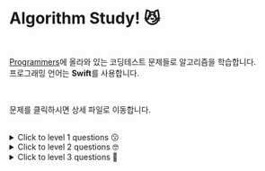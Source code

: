 # Algorithm Study! 😼

</br>

[Programmers](https://programmers.co.kr/)에 올라와 있는 코딩테스트 문제들로 알고리즘을 학습합니다.  
프로그래밍 언어는 **Swift**를 사용합니다.

</br>

문제를 클릭하시면 상세 파일로 이동합니다.

</br>

<details>
<summary>Click to level 1 questions 😗</summary>

|  **날짜**  | **난이도** |                           **문제**                           |           **분류**           |                          **포스팅**                          |
| :--------: | :--------: | :----------------------------------------------------------: | :--------------------------: | :----------------------------------------------------------: |
| 2022.07.26 |  level 1   | [직사각형 별찍기](https://github.com/2dubu/AlgorithmStudy/blob/main/programmers/level_1/%EC%A7%81%EC%82%AC%EA%B0%81%ED%98%95%20%EB%B3%84%EC%B0%8D%EA%B8%B0.md) |           연습문제           |                              -                               |
| 2022.07.27 |  level 1   | [x만큼 간격이 있는 n개의 숫자](https://github.com/2dubu/AlgorithmStudy/blob/main/programmers/level_1/x%EB%A7%8C%ED%81%BC%20%EA%B0%84%EA%B2%A9%EC%9D%B4%20%EC%9E%88%EB%8A%94%20n%EA%B0%9C%EC%9D%98%20%EC%88%AB%EC%9E%90.md) |           연습문제           |                              -                               |
| 2022.07.28 |  level 1   | [행렬의 덧셈](https://github.com/2dubu/AlgorithmStudy/blob/main/programmers/level_1/%ED%96%89%EB%A0%AC%EC%9D%98%20%EB%8D%A7%EC%85%88.md) |           연습문제           |                              -                               |
| 2022.07.29 |  level 1   | [핸드폰 번호 가리기](https://github.com/2dubu/AlgorithmStudy/blob/main/programmers/level_1/%ED%95%B8%EB%93%9C%ED%8F%B0%20%EB%B2%88%ED%98%B8%20%EA%B0%80%EB%A6%AC%EA%B8%B0.md) |           연습문제           |                              -                               |
| 2022.07.30 |  level 1   | [하샤드 수](https://github.com/2dubu/AlgorithmStudy/blob/main/programmers/level_1/%ED%95%98%EC%83%A4%EB%93%9C%20%EC%88%98.md) |           연습문제           |                              -                               |
| 2022.08.01 |  level 1   | [평균 구하기](https://github.com/2dubu/AlgorithmStudy/blob/main/programmers/level_1/%ED%8F%89%EA%B7%A0%20%EA%B5%AC%ED%95%98%EA%B8%B0.md) |           연습문제           |                              -                               |
| 2022.08.02 |  level 1   | [콜라츠 추측](https://github.com/2dubu/AlgorithmStudy/blob/main/programmers/level_1/%EC%BD%9C%EB%9D%BC%EC%B8%A0%20%EC%B6%94%EC%B8%A1.md) |           연습문제           |                              -                               |
| 2022.08.03 |  level 1   | [최대공약수와 최소공배수](https://github.com/2dubu/AlgorithmStudy/blob/main/programmers/level_1/%EC%B5%9C%EB%8C%80%EA%B3%B5%EC%95%BD%EC%88%98%EC%99%80%20%EC%B5%9C%EC%86%8C%EA%B3%B5%EB%B0%B0%EC%88%98.md) |           연습문제           | [velog](https://velog.io/@2dubu/Swift-%EC%95%8C%EA%B3%A0%EB%A6%AC%EC%A6%98-%EC%B5%9C%EB%8C%80%EA%B3%B5%EC%95%BD%EC%88%98%EC%99%80-%EC%B5%9C%EC%86%8C%EA%B3%B5%EB%B0%B0%EC%88%98) |
| 2022.08.04 |  level 1   | [짝수와 홀수](https://github.com/2dubu/AlgorithmStudy/blob/main/programmers/level_1/%EC%A7%9D%EC%88%98%EC%99%80%20%ED%99%80%EC%88%98.md) |           연습문제           |                              -                               |
| 2022.08.06 |  level 1   | [제일 작은 수 제거하기](https://github.com/2dubu/AlgorithmStudy/blob/main/programmers/level_1/%EC%A0%9C%EC%9D%BC%20%EC%9E%91%EC%9D%80%20%EC%88%98%20%EC%A0%9C%EA%B1%B0%ED%95%98%EA%B8%B0.md) |           연습문제           |                              -                               |
| 2022.08.11 |  level 1   | [정수 제곱근 판별](https://github.com/2dubu/AlgorithmStudy/blob/main/programmers/level_1/%EC%A0%95%EC%88%98%20%EC%A0%9C%EA%B3%B1%EA%B7%BC%20%ED%8C%90%EB%B3%84.md) |           연습문제           |                              -                               |
| 2022.08.12 |  level 1   | [정수 내림차순으로 배치하기](https://github.com/2dubu/AlgorithmStudy/blob/main/programmers/level_1/%EC%A0%95%EC%88%98%20%EB%82%B4%EB%A6%BC%EC%B0%A8%EC%88%9C%EC%9C%BC%EB%A1%9C%20%EB%B0%B0%EC%B9%98%ED%95%98%EA%B8%B0.md) |           연습문제           |                              -                               |
| 2022.08.17 |  level 1   | [자연수 뒤집어 배열로 만들기](https://github.com/2dubu/AlgorithmStudy/blob/main/programmers/level_1/%EC%9E%90%EC%97%B0%EC%88%98%20%EB%92%A4%EC%A7%91%EC%96%B4%20%EB%B0%B0%EC%97%B4%EB%A1%9C%20%EB%A7%8C%EB%93%A4%EA%B8%B0.md) |           연습문제           |                              -                               |
| 2022.08.18 |  level 1   | [자릿수 더하기](https://github.com/2dubu/AlgorithmStudy/blob/main/programmers/level_1/%EC%9E%90%EB%A6%BF%EC%88%98%20%EB%8D%94%ED%95%98%EA%B8%B0.md) |           연습문제           |                              -                               |
| 2022.08.20 |  level 1   | [이상한 문자 만들기](https://github.com/2dubu/AlgorithmStudy/blob/main/programmers/level_1/%EC%9D%B4%EC%83%81%ED%95%9C%20%EB%AC%B8%EC%9E%90%20%EB%A7%8C%EB%93%A4%EA%B8%B0.md) |           연습문제           |                              -                               |
| 2022.08.21 |  level 1   | [문자열을 정수로 바꾸기](https://github.com/2dubu/AlgorithmStudy/blob/main/programmers/level_1/%EB%AC%B8%EC%9E%90%EC%97%B4%EC%9D%84%20%EC%A0%95%EC%88%98%EB%A1%9C%20%EB%B0%94%EA%BE%B8%EA%B8%B0.md) |           연습문제           |                              -                               |
| 2022.08.22 |  level 1   | [나머지가 1이 되는 수 찾기](https://github.com/2dubu/AlgorithmStudy/blob/main/programmers/level_1/%EB%82%98%EB%A8%B8%EC%A7%80%EA%B0%80%201%EC%9D%B4%20%EB%90%98%EB%8A%94%20%EC%88%98%20%EC%B0%BE%EA%B8%B0.md) |   월간 코드 챌린지 시즌 3    |                              -                               |
| 2022.08.24 |  level 1   | [약수의 합](https://github.com/2dubu/AlgorithmStudy/blob/main/programmers/level_1/%EC%95%BD%EC%88%98%EC%9D%98%20%ED%95%A9.md) |           연습문제           |                              -                               |
| 2022.08.26 |  level 1   | [시저 암호](https://github.com/2dubu/AlgorithmStudy/blob/main/programmers/level_1/%EC%8B%9C%EC%A0%80%20%EC%95%94%ED%98%B8.md) |           연습문제           |                              -                               |
| 2022.08.30 |  level 1   | [수박수박수박수박수박수?](https://github.com/2dubu/AlgorithmStudy/blob/main/programmers/level_1/%EC%88%98%EB%B0%95%EC%88%98%EB%B0%95%EC%88%98%EB%B0%95%EC%88%98%EB%B0%95%EC%88%98%EB%B0%95%EC%88%98%3F.md) |           연습문제           |                              -                               |
| 2022.08.30 |  level 1   | [소수 찾기](https://github.com/2dubu/AlgorithmStudy/blob/main/programmers/level_1/%EC%86%8C%EC%88%98%20%EC%B0%BE%EA%B8%B0.md) |           연습문제           |                              -                               |
| 2022.09.02 |  level 1   | [서울에서 김서방 찾기](https://github.com/2dubu/AlgorithmStudy/blob/main/programmers/level_1/%EC%84%9C%EC%9A%B8%EC%97%90%EC%84%9C%20%EA%B9%80%EC%84%9C%EB%B0%A9%20%EC%B0%BE%EA%B8%B0.md) |           연습문제           |                              -                               |
| 2022.09.06 |  level 1   | [문자열 다루기 기본](https://github.com/2dubu/AlgorithmStudy/blob/main/programmers/level_1/%EB%AC%B8%EC%9E%90%EC%97%B4%20%EB%8B%A4%EB%A3%A8%EA%B8%B0%20%EA%B8%B0%EB%B3%B8.md) |           연습문제           |                              -                               |
| 2022.09.08 |  level 1   | [2016년](https://github.com/2dubu/AlgorithmStudy/blob/main/programmers/level_1/2016%EB%85%84.md) |           연습문제           |                              -                               |
| 2022.09.12 |  level 1   | [문자열 내 p와 y의 개수](https://github.com/2dubu/AlgorithmStudy/blob/main/programmers/level_1/%EB%AC%B8%EC%9E%90%EC%97%B4%20%EB%82%B4%20p%EC%99%80%20y%EC%9D%98%20%EA%B0%9C%EC%88%98.md) |           연습문제           |                              -                               |
| 2022.09.15 |  level 1   | [가운데 글자 가져오기](https://github.com/2dubu/AlgorithmStudy/blob/main/programmers/level_1/%EA%B0%80%EC%9A%B4%EB%8D%B0%20%EA%B8%80%EC%9E%90%20%EA%B0%80%EC%A0%B8%EC%98%A4%EA%B8%B0.md) |           연습문제           |                              -                               |
| 2022.09.17 |  level 1   | [나누어 떨어지는 숫자 배열](https://github.com/2dubu/AlgorithmStudy/blob/main/programmers/level_1/%EB%82%98%EB%88%84%EC%96%B4%20%EB%96%A8%EC%96%B4%EC%A7%80%EB%8A%94%20%EC%88%AB%EC%9E%90%20%EB%B0%B0%EC%97%B4.md) |           연습문제           |                              -                               |
| 2022.09.18 |  level 1   | [두 정수 사이의 합](https://github.com/2dubu/AlgorithmStudy/blob/main/programmers/level_1/%EB%91%90%20%EC%A0%95%EC%88%98%20%EC%82%AC%EC%9D%B4%EC%9D%98%20%ED%95%A9.md) |           연습문제           |                              -                               |
| 2022.09.19 |  level 1   | [문자열 내 마음대로 정렬하기](https://github.com/2dubu/AlgorithmStudy/blob/main/programmers/level_1/%EB%AC%B8%EC%9E%90%EC%97%B4%20%EB%82%B4%20%EB%A7%88%EC%9D%8C%EB%8C%80%EB%A1%9C%20%EC%A0%95%EB%A0%AC%ED%95%98%EA%B8%B0.md) |           연습문제           |                              -                               |
| 2022.09.22 |  level 1   | [문자열 내림차순으로 배치하기](https://github.com/2dubu/AlgorithmStudy/blob/main/programmers/level_1/%EB%AC%B8%EC%9E%90%EC%97%B4%20%EB%82%B4%EB%A6%BC%EC%B0%A8%EC%88%9C%EC%9C%BC%EB%A1%9C%20%EB%B0%B0%EC%B9%98%ED%95%98%EA%B8%B0.md) |           연습문제           |                              -                               |
| 2022.09.24 |  level 1   | [소수 만들기](https://github.com/2dubu/AlgorithmStudy/blob/main/programmers/level_1/%EC%86%8C%EC%88%98%20%EB%A7%8C%EB%93%A4%EA%B8%B0.md) |     Summer/Winter Coding     |                              -                               |
| 2022.10.02 |  level 1   | [예산](https://github.com/2dubu/AlgorithmStudy/blob/main/programmers/level_1/%EC%98%88%EC%82%B0.md) |     Summer/Winter Coding     |                              -                               |
| 2022.10.04 |  level 1   | [[1차] 비밀지도](https://github.com/2dubu/AlgorithmStudy/blob/main/programmers/level_1/%5B1%EC%B0%A8%5D%20%EB%B9%84%EB%B0%80%EC%A7%80%EB%8F%84.md) | 2018 KAKAO BLIND RECRUITMENT |                              -                               |
| 2022.10.08 |  level 1   | [K번째수](https://github.com/2dubu/AlgorithmStudy/blob/main/programmers/level_1/K%EB%B2%88%EC%A7%B8%EC%88%98.md) |             정렬             |                              -                               |
| 2022.10.10 |  level 1   | [모의고사](https://github.com/2dubu/AlgorithmStudy/blob/main/programmers/level_1/%EB%AA%A8%EC%9D%98%EA%B3%A0%EC%82%AC.md) |           완전탐색           |                              -                               |
| 2022.10.14 |  level 1   | [삼총사](https://github.com/2dubu/AlgorithmStudy/blob/main/programmers/level_1/%EC%82%BC%EC%B4%9D%EC%82%AC.md) |           연습문제           | [velog](https://velog.io/@2dubu/Swift-%EC%95%8C%EA%B3%A0%EB%A6%AC%EC%A6%98-%EC%82%BC%EC%B4%9D%EC%82%AC) |
| 2022.10.24 |  level 1   | [체육복](https://github.com/2dubu/AlgorithmStudy/blob/main/programmers/level_1/%EC%B2%B4%EC%9C%A1%EB%B3%B5.md) |        탐욕법(Greedy)        |                              -                               |
| 2022.10.26 |  level 1   | [콜라 문제](https://github.com/2dubu/AlgorithmStudy/blob/main/programmers/level_1/%EC%BD%9C%EB%9D%BC%20%EB%AC%B8%EC%A0%9C.md) |           연습문제           | [velog](https://velog.io/@2dubu/Swift-%EC%95%8C%EA%B3%A0%EB%A6%AC%EC%A6%98-%EC%BD%9C%EB%9D%BC-%EB%AC%B8%EC%A0%9C) |
| 2022.11.04 |  level 1   | [푸드 파이트 대회](https://github.com/2dubu/AlgorithmStudy/blob/main/programmers/level_1/%ED%91%B8%EB%93%9C%20%ED%8C%8C%EC%9D%B4%ED%8A%B8%20%EB%8C%80%ED%9A%8C.md) |           연습문제           | [velog](https://velog.io/@2dubu/Swift-%EC%95%8C%EA%B3%A0%EB%A6%AC%EC%A6%98-%ED%91%B8%EB%93%9C-%ED%8C%8C%EC%9D%B4%ED%8A%B8-%EB%8C%80%ED%9A%8C) |
| 2022.11.14 |  level 1   | [과일 장수](https://github.com/2dubu/AlgorithmStudy/blob/main/programmers/level_1/%EA%B3%BC%EC%9D%BC%20%EC%9E%A5%EC%88%98.md) |          연습 문제           |                              -                               |
| 2022.11.16 |  level 1   | [없는 숫자 더하기](https://github.com/2dubu/AlgorithmStudy/blob/main/programmers/level_1/%EC%97%86%EB%8A%94%20%EC%88%AB%EC%9E%90%20%EB%8D%94%ED%95%98%EA%B8%B0.md) |    월간 코드 챌린지 시즌3    |                              -                               |

</div>
</details>

<details>
<summary>Click to level 2 questions 🤓</summary>

|  **날짜**  | 난이도  |                             문제                             |     분류      | 포스팅 |
| :--------: | :-----: | :----------------------------------------------------------: | :-----------: | :----: |
| 2022.08.10 | level 2 | [H-Index](https://github.com/2dubu/AlgorithmStudy/blob/main/programmers/level_2/H-Index.md) |     정렬      |   -    |
| 2022.11.22 | level 2 | [올바른 괄호](https://github.com/2dubu/AlgorithmStudy/blob/main/programmers/level_2/%EC%98%AC%EB%B0%94%EB%A5%B8%20%EA%B4%84%ED%98%B8.md) |    스택/큐    |   -    |
| 2022.12.02 | level 2 | [최댓값과 최솟값](https://github.com/2dubu/AlgorithmStudy/blob/main/programmers/level_2/%EC%B5%9C%EB%8C%93%EA%B0%92%EA%B3%BC%20%EC%B5%9C%EC%86%9F%EA%B0%92.md) |   연습문제    |   -    |
| 2022.12.03 | level 2 | [카펫](https://github.com/2dubu/AlgorithmStudy/blob/main/programmers/level_2/%EC%B9%B4%ED%8E%AB.md) |   완전탐색    |   -    |
| 2022.12.26 | level 2 | [최솟값 만들기](https://github.com/2dubu/AlgorithmStudy/blob/main/programmers/level_2/%EC%B5%9C%EC%86%9F%EA%B0%92%20%EB%A7%8C%EB%93%A4%EA%B8%B0.md) |   연습문제    |   -    |
| 2022.12.28 | level 2 | [짝지어 제거하기](https://github.com/2dubu/AlgorithmStudy/blob/main/programmers/level_2/%EC%A7%9D%EC%A7%80%EC%96%B4%20%EC%A0%9C%EA%B1%B0%ED%95%98%EA%B8%B0.md) | 2017 팁스타운 |   -    |
| 2023.02.17 |  level  | [JadenCase 문자열 만들기](https://github.com/2dubu/AlgorithmStudy/blob/main/programmers/level_2/JadenCase%20%EB%AC%B8%EC%9E%90%EC%97%B4%20%EB%A7%8C%EB%93%A4%EA%B8%B0.md) |   연습문제    |   -    |

</div>
</details>

<details>
<summary>Click to level 3 questions 🧐</summary>

Not yet!

</div>
</details>
